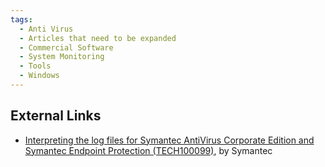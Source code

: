 ```yaml
---
tags:
  - Anti Virus
  - Articles that need to be expanded
  - Commercial Software
  - System Monitoring
  - Tools
  - Windows
---
```

## External Links

* [Interpreting the log files for Symantec AntiVirus Corporate Edition and Symantec Endpoint Protection (TECH100099)](http://www.symantec.com/business/support/index?page=content&id=TECH100099),
  by Symantec
